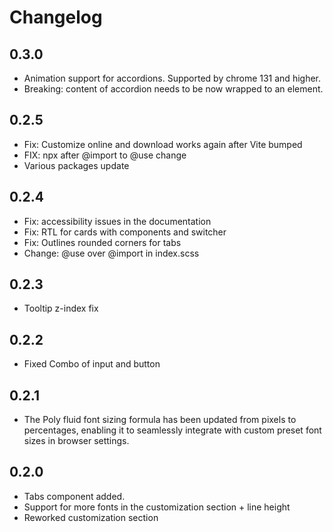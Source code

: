 # Changelog

## 0.3.0

- Animation support for accordions. Supported by chrome 131 and higher.
- Breaking: content of accordion needs to be now wrapped to an element.
  

## 0.2.5

- Fix: Customize online and download works again after Vite bumped
- FIX: npx after @import to @use change
- Various packages update
  

## 0.2.4

- Fix: accessibility issues in the documentation
- Fix: RTL for cards with components and switcher
- Fix: Outlines rounded corners for tabs
- Change: @use over @import in index.scss

## 0.2.3

- Tooltip z-index fix

## 0.2.2

- Fixed Combo of input and button

## 0.2.1

- The Poly fluid font sizing formula has been updated from pixels to percentages, enabling it to seamlessly integrate with custom preset font sizes in browser settings.


## 0.2.0

- Tabs component added. 
- Support for more fonts in the customization section + line height
- Reworked customization section
